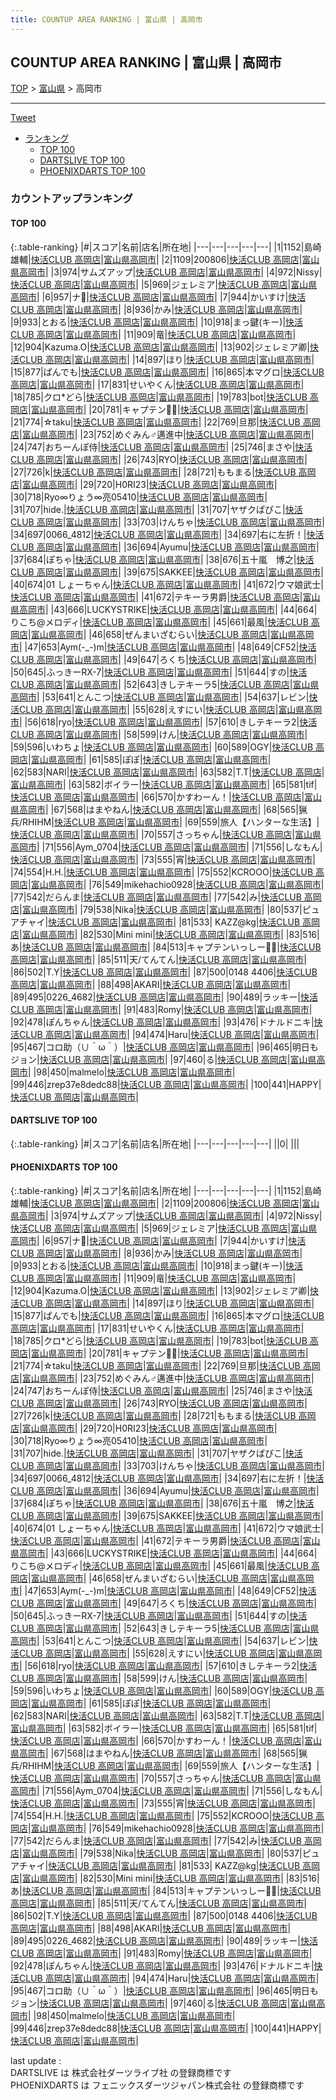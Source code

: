 ```yaml
---
title: COUNTUP AREA RANKING | 富山県 | 高岡市
---
```

## COUNTUP AREA RANKING | 富山県 | 高岡市

[TOP](/darts/rank/) > [富山県](/darts/rank/富山県/) > 高岡市

___

<a href="https://twitter.com/share?ref_src=twsrc%5Etfw" data-text="COUNTUP AREA RANKING | 富山県高岡市" class="twitter-share-button" data-hashtags="DARTSLIVE,PHOENIXDARTS,darts,ダーツ" data-show-count="false">Tweet</a>

* [ランキング](#カウントアップランキング)
    * [TOP 100](#top-100)
    * [DARTSLIVE TOP 100](#dartslive-top-100)
    * [PHOENIXDARTS TOP 100](#phoenixdarts-top-100)

### カウントアップランキング

#### TOP 100



{:.table-ranking}
|#|スコア|名前|店名|所在地|
|---|---|---|---|---|
|1|1152|<span class="rank-name-pd">島崎 雄輔</span>|<a href="https://vs.phoenixdarts.com/jp/shop/shopDetailInfo/s_75702?s_seq=75702">快活CLUB 高岡店</a>|<a href="/darts/rank/富山県/高岡市">富山県高岡市</a>|
|2|1109|<span class="rank-name-pd">200806</span>|<a href="https://vs.phoenixdarts.com/jp/shop/shopDetailInfo/s_75702?s_seq=75702">快活CLUB 高岡店</a>|<a href="/darts/rank/富山県/高岡市">富山県高岡市</a>|
|3|974|<span class="rank-name-pd">サムズアップ</span>|<a href="https://vs.phoenixdarts.com/jp/shop/shopDetailInfo/s_75702?s_seq=75702">快活CLUB 高岡店</a>|<a href="/darts/rank/富山県/高岡市">富山県高岡市</a>|
|4|972|<span class="rank-name-pd">Nissy</span>|<a href="https://vs.phoenixdarts.com/jp/shop/shopDetailInfo/s_75702?s_seq=75702">快活CLUB 高岡店</a>|<a href="/darts/rank/富山県/高岡市">富山県高岡市</a>|
|5|969|<span class="rank-name-pd">ジェレミア</span>|<a href="https://vs.phoenixdarts.com/jp/shop/shopDetailInfo/s_75702?s_seq=75702">快活CLUB 高岡店</a>|<a href="/darts/rank/富山県/高岡市">富山県高岡市</a>|
|6|957|<span class="rank-name-pd">ナ👺</span>|<a href="https://vs.phoenixdarts.com/jp/shop/shopDetailInfo/s_75702?s_seq=75702">快活CLUB 高岡店</a>|<a href="/darts/rank/富山県/高岡市">富山県高岡市</a>|
|7|944|<span class="rank-name-pd">かいすけ</span>|<a href="https://vs.phoenixdarts.com/jp/shop/shopDetailInfo/s_75702?s_seq=75702">快活CLUB 高岡店</a>|<a href="/darts/rank/富山県/高岡市">富山県高岡市</a>|
|8|936|<span class="rank-name-pd">かみ</span>|<a href="https://vs.phoenixdarts.com/jp/shop/shopDetailInfo/s_75702?s_seq=75702">快活CLUB 高岡店</a>|<a href="/darts/rank/富山県/高岡市">富山県高岡市</a>|
|9|933|<span class="rank-name-pd">とおる</span>|<a href="https://vs.phoenixdarts.com/jp/shop/shopDetailInfo/s_75702?s_seq=75702">快活CLUB 高岡店</a>|<a href="/darts/rank/富山県/高岡市">富山県高岡市</a>|
|10|918|<span class="rank-name-pd">まっ鍵(キー)</span>|<a href="https://vs.phoenixdarts.com/jp/shop/shopDetailInfo/s_75702?s_seq=75702">快活CLUB 高岡店</a>|<a href="/darts/rank/富山県/高岡市">富山県高岡市</a>|
|11|909|<span class="rank-name-pd">竜</span>|<a href="https://vs.phoenixdarts.com/jp/shop/shopDetailInfo/s_75702?s_seq=75702">快活CLUB 高岡店</a>|<a href="/darts/rank/富山県/高岡市">富山県高岡市</a>|
|12|904|<span class="rank-name-pd">Kazuma.O</span>|<a href="https://vs.phoenixdarts.com/jp/shop/shopDetailInfo/s_75702?s_seq=75702">快活CLUB 高岡店</a>|<a href="/darts/rank/富山県/高岡市">富山県高岡市</a>|
|13|902|<span class="rank-name-pd">ジェレミア卿</span>|<a href="https://vs.phoenixdarts.com/jp/shop/shopDetailInfo/s_75702?s_seq=75702">快活CLUB 高岡店</a>|<a href="/darts/rank/富山県/高岡市">富山県高岡市</a>|
|14|897|<span class="rank-name-pd">ほり</span>|<a href="https://vs.phoenixdarts.com/jp/shop/shopDetailInfo/s_75702?s_seq=75702">快活CLUB 高岡店</a>|<a href="/darts/rank/富山県/高岡市">富山県高岡市</a>|
|15|877|<span class="rank-name-pd">ぱんでも</span>|<a href="https://vs.phoenixdarts.com/jp/shop/shopDetailInfo/s_75702?s_seq=75702">快活CLUB 高岡店</a>|<a href="/darts/rank/富山県/高岡市">富山県高岡市</a>|
|16|865|<span class="rank-name-pd">本マグロ</span>|<a href="https://vs.phoenixdarts.com/jp/shop/shopDetailInfo/s_75702?s_seq=75702">快活CLUB 高岡店</a>|<a href="/darts/rank/富山県/高岡市">富山県高岡市</a>|
|17|831|<span class="rank-name-pd">せいやくん</span>|<a href="https://vs.phoenixdarts.com/jp/shop/shopDetailInfo/s_75702?s_seq=75702">快活CLUB 高岡店</a>|<a href="/darts/rank/富山県/高岡市">富山県高岡市</a>|
|18|785|<span class="rank-name-pd">クロ*どら</span>|<a href="https://vs.phoenixdarts.com/jp/shop/shopDetailInfo/s_75702?s_seq=75702">快活CLUB 高岡店</a>|<a href="/darts/rank/富山県/高岡市">富山県高岡市</a>|
|19|783|<span class="rank-name-pd">bot</span>|<a href="https://vs.phoenixdarts.com/jp/shop/shopDetailInfo/s_75702?s_seq=75702">快活CLUB 高岡店</a>|<a href="/darts/rank/富山県/高岡市">富山県高岡市</a>|
|20|781|<span class="rank-name-pd">キャプテン🏴‍☠️</span>|<a href="https://vs.phoenixdarts.com/jp/shop/shopDetailInfo/s_75702?s_seq=75702">快活CLUB 高岡店</a>|<a href="/darts/rank/富山県/高岡市">富山県高岡市</a>|
|21|774|<span class="rank-name-pd">☆taku</span>|<a href="https://vs.phoenixdarts.com/jp/shop/shopDetailInfo/s_75702?s_seq=75702">快活CLUB 高岡店</a>|<a href="/darts/rank/富山県/高岡市">富山県高岡市</a>|
|22|769|<span class="rank-name-pd">旦那</span>|<a href="https://vs.phoenixdarts.com/jp/shop/shopDetailInfo/s_75702?s_seq=75702">快活CLUB 高岡店</a>|<a href="/darts/rank/富山県/高岡市">富山県高岡市</a>|
|23|752|<span class="rank-name-pd">めぐみん♂邁進中</span>|<a href="https://vs.phoenixdarts.com/jp/shop/shopDetailInfo/s_75702?s_seq=75702">快活CLUB 高岡店</a>|<a href="/darts/rank/富山県/高岡市">富山県高岡市</a>|
|24|747|<span class="rank-name-pd">おちーんぽ侍</span>|<a href="https://vs.phoenixdarts.com/jp/shop/shopDetailInfo/s_75702?s_seq=75702">快活CLUB 高岡店</a>|<a href="/darts/rank/富山県/高岡市">富山県高岡市</a>|
|25|746|<span class="rank-name-pd">まさや</span>|<a href="https://vs.phoenixdarts.com/jp/shop/shopDetailInfo/s_75702?s_seq=75702">快活CLUB 高岡店</a>|<a href="/darts/rank/富山県/高岡市">富山県高岡市</a>|
|26|743|<span class="rank-name-pd">RYO</span>|<a href="https://vs.phoenixdarts.com/jp/shop/shopDetailInfo/s_75702?s_seq=75702">快活CLUB 高岡店</a>|<a href="/darts/rank/富山県/高岡市">富山県高岡市</a>|
|27|726|<span class="rank-name-pd">k</span>|<a href="https://vs.phoenixdarts.com/jp/shop/shopDetailInfo/s_75702?s_seq=75702">快活CLUB 高岡店</a>|<a href="/darts/rank/富山県/高岡市">富山県高岡市</a>|
|28|721|<span class="rank-name-pd">ももまる</span>|<a href="https://vs.phoenixdarts.com/jp/shop/shopDetailInfo/s_75702?s_seq=75702">快活CLUB 高岡店</a>|<a href="/darts/rank/富山県/高岡市">富山県高岡市</a>|
|29|720|<span class="rank-name-pd">H0RI23</span>|<a href="https://vs.phoenixdarts.com/jp/shop/shopDetailInfo/s_75702?s_seq=75702">快活CLUB 高岡店</a>|<a href="/darts/rank/富山県/高岡市">富山県高岡市</a>|
|30|718|<span class="rank-name-pd">Ryo∞りょう∞亮05410</span>|<a href="https://vs.phoenixdarts.com/jp/shop/shopDetailInfo/s_75702?s_seq=75702">快活CLUB 高岡店</a>|<a href="/darts/rank/富山県/高岡市">富山県高岡市</a>|
|31|707|<span class="rank-name-pd">hide.</span>|<a href="https://vs.phoenixdarts.com/jp/shop/shopDetailInfo/s_75702?s_seq=75702">快活CLUB 高岡店</a>|<a href="/darts/rank/富山県/高岡市">富山県高岡市</a>|
|31|707|<span class="rank-name-pd">ヤザクぱぴこ</span>|<a href="https://vs.phoenixdarts.com/jp/shop/shopDetailInfo/s_75702?s_seq=75702">快活CLUB 高岡店</a>|<a href="/darts/rank/富山県/高岡市">富山県高岡市</a>|
|33|703|<span class="rank-name-pd">けんちゃ</span>|<a href="https://vs.phoenixdarts.com/jp/shop/shopDetailInfo/s_75702?s_seq=75702">快活CLUB 高岡店</a>|<a href="/darts/rank/富山県/高岡市">富山県高岡市</a>|
|34|697|<span class="rank-name-pd">0066_4812</span>|<a href="https://vs.phoenixdarts.com/jp/shop/shopDetailInfo/s_75702?s_seq=75702">快活CLUB 高岡店</a>|<a href="/darts/rank/富山県/高岡市">富山県高岡市</a>|
|34|697|<span class="rank-name-pd">右に左折！</span>|<a href="https://vs.phoenixdarts.com/jp/shop/shopDetailInfo/s_75702?s_seq=75702">快活CLUB 高岡店</a>|<a href="/darts/rank/富山県/高岡市">富山県高岡市</a>|
|36|694|<span class="rank-name-pd">Ayumu</span>|<a href="https://vs.phoenixdarts.com/jp/shop/shopDetailInfo/s_75702?s_seq=75702">快活CLUB 高岡店</a>|<a href="/darts/rank/富山県/高岡市">富山県高岡市</a>|
|37|684|<span class="rank-name-pd">ぽちゃ</span>|<a href="https://vs.phoenixdarts.com/jp/shop/shopDetailInfo/s_75702?s_seq=75702">快活CLUB 高岡店</a>|<a href="/darts/rank/富山県/高岡市">富山県高岡市</a>|
|38|676|<span class="rank-name-pd">五十嵐　博之</span>|<a href="https://vs.phoenixdarts.com/jp/shop/shopDetailInfo/s_75702?s_seq=75702">快活CLUB 高岡店</a>|<a href="/darts/rank/富山県/高岡市">富山県高岡市</a>|
|39|675|<span class="rank-name-pd">SAKKEE</span>|<a href="https://vs.phoenixdarts.com/jp/shop/shopDetailInfo/s_75702?s_seq=75702">快活CLUB 高岡店</a>|<a href="/darts/rank/富山県/高岡市">富山県高岡市</a>|
|40|674|<span class="rank-name-pd">01 しょーちゃん</span>|<a href="https://vs.phoenixdarts.com/jp/shop/shopDetailInfo/s_75702?s_seq=75702">快活CLUB 高岡店</a>|<a href="/darts/rank/富山県/高岡市">富山県高岡市</a>|
|41|672|<span class="rank-name-pd">ウマ娘武士</span>|<a href="https://vs.phoenixdarts.com/jp/shop/shopDetailInfo/s_75702?s_seq=75702">快活CLUB 高岡店</a>|<a href="/darts/rank/富山県/高岡市">富山県高岡市</a>|
|41|672|<span class="rank-name-pd">テキーラ男爵</span>|<a href="https://vs.phoenixdarts.com/jp/shop/shopDetailInfo/s_75702?s_seq=75702">快活CLUB 高岡店</a>|<a href="/darts/rank/富山県/高岡市">富山県高岡市</a>|
|43|666|<span class="rank-name-pd">LUCKYSTRIKE</span>|<a href="https://vs.phoenixdarts.com/jp/shop/shopDetailInfo/s_75702?s_seq=75702">快活CLUB 高岡店</a>|<a href="/darts/rank/富山県/高岡市">富山県高岡市</a>|
|44|664|<span class="rank-name-pd">りこち@メロディ</span>|<a href="https://vs.phoenixdarts.com/jp/shop/shopDetailInfo/s_75702?s_seq=75702">快活CLUB 高岡店</a>|<a href="/darts/rank/富山県/高岡市">富山県高岡市</a>|
|45|661|<span class="rank-name-pd">最風</span>|<a href="https://vs.phoenixdarts.com/jp/shop/shopDetailInfo/s_75702?s_seq=75702">快活CLUB 高岡店</a>|<a href="/darts/rank/富山県/高岡市">富山県高岡市</a>|
|46|658|<span class="rank-name-pd">ぜんまいざむらい</span>|<a href="https://vs.phoenixdarts.com/jp/shop/shopDetailInfo/s_75702?s_seq=75702">快活CLUB 高岡店</a>|<a href="/darts/rank/富山県/高岡市">富山県高岡市</a>|
|47|653|<span class="rank-name-pd">Aym(-_-)m</span>|<a href="https://vs.phoenixdarts.com/jp/shop/shopDetailInfo/s_75702?s_seq=75702">快活CLUB 高岡店</a>|<a href="/darts/rank/富山県/高岡市">富山県高岡市</a>|
|48|649|<span class="rank-name-pd">CF52</span>|<a href="https://vs.phoenixdarts.com/jp/shop/shopDetailInfo/s_75702?s_seq=75702">快活CLUB 高岡店</a>|<a href="/darts/rank/富山県/高岡市">富山県高岡市</a>|
|49|647|<span class="rank-name-pd">ろくち</span>|<a href="https://vs.phoenixdarts.com/jp/shop/shopDetailInfo/s_75702?s_seq=75702">快活CLUB 高岡店</a>|<a href="/darts/rank/富山県/高岡市">富山県高岡市</a>|
|50|645|<span class="rank-name-pd">ふっきーRX-7</span>|<a href="https://vs.phoenixdarts.com/jp/shop/shopDetailInfo/s_75702?s_seq=75702">快活CLUB 高岡店</a>|<a href="/darts/rank/富山県/高岡市">富山県高岡市</a>|
|51|644|<span class="rank-name-pd">すの</span>|<a href="https://vs.phoenixdarts.com/jp/shop/shopDetailInfo/s_75702?s_seq=75702">快活CLUB 高岡店</a>|<a href="/darts/rank/富山県/高岡市">富山県高岡市</a>|
|52|643|<span class="rank-name-pd">きしテキーラ5</span>|<a href="https://vs.phoenixdarts.com/jp/shop/shopDetailInfo/s_75702?s_seq=75702">快活CLUB 高岡店</a>|<a href="/darts/rank/富山県/高岡市">富山県高岡市</a>|
|53|641|<span class="rank-name-pd">とんこつ</span>|<a href="https://vs.phoenixdarts.com/jp/shop/shopDetailInfo/s_75702?s_seq=75702">快活CLUB 高岡店</a>|<a href="/darts/rank/富山県/高岡市">富山県高岡市</a>|
|54|637|<span class="rank-name-pd">レビン</span>|<a href="https://vs.phoenixdarts.com/jp/shop/shopDetailInfo/s_75702?s_seq=75702">快活CLUB 高岡店</a>|<a href="/darts/rank/富山県/高岡市">富山県高岡市</a>|
|55|628|<span class="rank-name-pd">えすにい</span>|<a href="https://vs.phoenixdarts.com/jp/shop/shopDetailInfo/s_75702?s_seq=75702">快活CLUB 高岡店</a>|<a href="/darts/rank/富山県/高岡市">富山県高岡市</a>|
|56|618|<span class="rank-name-pd">ryo</span>|<a href="https://vs.phoenixdarts.com/jp/shop/shopDetailInfo/s_75702?s_seq=75702">快活CLUB 高岡店</a>|<a href="/darts/rank/富山県/高岡市">富山県高岡市</a>|
|57|610|<span class="rank-name-pd">きしテキーラ2</span>|<a href="https://vs.phoenixdarts.com/jp/shop/shopDetailInfo/s_75702?s_seq=75702">快活CLUB 高岡店</a>|<a href="/darts/rank/富山県/高岡市">富山県高岡市</a>|
|58|599|<span class="rank-name-pd">けん</span>|<a href="https://vs.phoenixdarts.com/jp/shop/shopDetailInfo/s_75702?s_seq=75702">快活CLUB 高岡店</a>|<a href="/darts/rank/富山県/高岡市">富山県高岡市</a>|
|59|596|<span class="rank-name-pd">いわちょ</span>|<a href="https://vs.phoenixdarts.com/jp/shop/shopDetailInfo/s_75702?s_seq=75702">快活CLUB 高岡店</a>|<a href="/darts/rank/富山県/高岡市">富山県高岡市</a>|
|60|589|<span class="rank-name-pd">OGY</span>|<a href="https://vs.phoenixdarts.com/jp/shop/shopDetailInfo/s_75702?s_seq=75702">快活CLUB 高岡店</a>|<a href="/darts/rank/富山県/高岡市">富山県高岡市</a>|
|61|585|<span class="rank-name-pd">ぽぽ</span>|<a href="https://vs.phoenixdarts.com/jp/shop/shopDetailInfo/s_75702?s_seq=75702">快活CLUB 高岡店</a>|<a href="/darts/rank/富山県/高岡市">富山県高岡市</a>|
|62|583|<span class="rank-name-pd">NARI</span>|<a href="https://vs.phoenixdarts.com/jp/shop/shopDetailInfo/s_75702?s_seq=75702">快活CLUB 高岡店</a>|<a href="/darts/rank/富山県/高岡市">富山県高岡市</a>|
|63|582|<span class="rank-name-pd">T.T</span>|<a href="https://vs.phoenixdarts.com/jp/shop/shopDetailInfo/s_75702?s_seq=75702">快活CLUB 高岡店</a>|<a href="/darts/rank/富山県/高岡市">富山県高岡市</a>|
|63|582|<span class="rank-name-pd">ボイラー</span>|<a href="https://vs.phoenixdarts.com/jp/shop/shopDetailInfo/s_75702?s_seq=75702">快活CLUB 高岡店</a>|<a href="/darts/rank/富山県/高岡市">富山県高岡市</a>|
|65|581|<span class="rank-name-pd">tif</span>|<a href="https://vs.phoenixdarts.com/jp/shop/shopDetailInfo/s_75702?s_seq=75702">快活CLUB 高岡店</a>|<a href="/darts/rank/富山県/高岡市">富山県高岡市</a>|
|66|570|<span class="rank-name-pd">かすわーん！</span>|<a href="https://vs.phoenixdarts.com/jp/shop/shopDetailInfo/s_75702?s_seq=75702">快活CLUB 高岡店</a>|<a href="/darts/rank/富山県/高岡市">富山県高岡市</a>|
|67|568|<span class="rank-name-pd">はまやねん</span>|<a href="https://vs.phoenixdarts.com/jp/shop/shopDetailInfo/s_75702?s_seq=75702">快活CLUB 高岡店</a>|<a href="/darts/rank/富山県/高岡市">富山県高岡市</a>|
|68|565|<span class="rank-name-pd">猟兵/RHIHM</span>|<a href="https://vs.phoenixdarts.com/jp/shop/shopDetailInfo/s_75702?s_seq=75702">快活CLUB 高岡店</a>|<a href="/darts/rank/富山県/高岡市">富山県高岡市</a>|
|69|559|<span class="rank-name-pd">旅人【ハンターな生活】</span>|<a href="https://vs.phoenixdarts.com/jp/shop/shopDetailInfo/s_75702?s_seq=75702">快活CLUB 高岡店</a>|<a href="/darts/rank/富山県/高岡市">富山県高岡市</a>|
|70|557|<span class="rank-name-pd">さっちゃん</span>|<a href="https://vs.phoenixdarts.com/jp/shop/shopDetailInfo/s_75702?s_seq=75702">快活CLUB 高岡店</a>|<a href="/darts/rank/富山県/高岡市">富山県高岡市</a>|
|71|556|<span class="rank-name-pd">Aym_0704</span>|<a href="https://vs.phoenixdarts.com/jp/shop/shopDetailInfo/s_75702?s_seq=75702">快活CLUB 高岡店</a>|<a href="/darts/rank/富山県/高岡市">富山県高岡市</a>|
|71|556|<span class="rank-name-pd">しなもん</span>|<a href="https://vs.phoenixdarts.com/jp/shop/shopDetailInfo/s_75702?s_seq=75702">快活CLUB 高岡店</a>|<a href="/darts/rank/富山県/高岡市">富山県高岡市</a>|
|73|555|<span class="rank-name-pd">宵</span>|<a href="https://vs.phoenixdarts.com/jp/shop/shopDetailInfo/s_75702?s_seq=75702">快活CLUB 高岡店</a>|<a href="/darts/rank/富山県/高岡市">富山県高岡市</a>|
|74|554|<span class="rank-name-pd">H.H.</span>|<a href="https://vs.phoenixdarts.com/jp/shop/shopDetailInfo/s_75702?s_seq=75702">快活CLUB 高岡店</a>|<a href="/darts/rank/富山県/高岡市">富山県高岡市</a>|
|75|552|<span class="rank-name-pd">KCROOO</span>|<a href="https://vs.phoenixdarts.com/jp/shop/shopDetailInfo/s_75702?s_seq=75702">快活CLUB 高岡店</a>|<a href="/darts/rank/富山県/高岡市">富山県高岡市</a>|
|76|549|<span class="rank-name-pd">mikehachio0928</span>|<a href="https://vs.phoenixdarts.com/jp/shop/shopDetailInfo/s_75702?s_seq=75702">快活CLUB 高岡店</a>|<a href="/darts/rank/富山県/高岡市">富山県高岡市</a>|
|77|542|<span class="rank-name-pd">だらんま</span>|<a href="https://vs.phoenixdarts.com/jp/shop/shopDetailInfo/s_75702?s_seq=75702">快活CLUB 高岡店</a>|<a href="/darts/rank/富山県/高岡市">富山県高岡市</a>|
|77|542|<span class="rank-name-pd">み</span>|<a href="https://vs.phoenixdarts.com/jp/shop/shopDetailInfo/s_75702?s_seq=75702">快活CLUB 高岡店</a>|<a href="/darts/rank/富山県/高岡市">富山県高岡市</a>|
|79|538|<span class="rank-name-pd">Nika</span>|<a href="https://vs.phoenixdarts.com/jp/shop/shopDetailInfo/s_75702?s_seq=75702">快活CLUB 高岡店</a>|<a href="/darts/rank/富山県/高岡市">富山県高岡市</a>|
|80|537|<span class="rank-name-pd">ピュアチャイ</span>|<a href="https://vs.phoenixdarts.com/jp/shop/shopDetailInfo/s_75702?s_seq=75702">快活CLUB 高岡店</a>|<a href="/darts/rank/富山県/高岡市">富山県高岡市</a>|
|81|533|<span class="rank-name-pd"> KAZZ@kg</span>|<a href="https://vs.phoenixdarts.com/jp/shop/shopDetailInfo/s_75702?s_seq=75702">快活CLUB 高岡店</a>|<a href="/darts/rank/富山県/高岡市">富山県高岡市</a>|
|82|530|<span class="rank-name-pd">Mini mini</span>|<a href="https://vs.phoenixdarts.com/jp/shop/shopDetailInfo/s_75702?s_seq=75702">快活CLUB 高岡店</a>|<a href="/darts/rank/富山県/高岡市">富山県高岡市</a>|
|83|516|<span class="rank-name-pd">あ</span>|<a href="https://vs.phoenixdarts.com/jp/shop/shopDetailInfo/s_75702?s_seq=75702">快活CLUB 高岡店</a>|<a href="/darts/rank/富山県/高岡市">富山県高岡市</a>|
|84|513|<span class="rank-name-pd">キャプテンいっしー🏴‍☠️</span>|<a href="https://vs.phoenixdarts.com/jp/shop/shopDetailInfo/s_75702?s_seq=75702">快活CLUB 高岡店</a>|<a href="/darts/rank/富山県/高岡市">富山県高岡市</a>|
|85|511|<span class="rank-name-pd">天/てんてん</span>|<a href="https://vs.phoenixdarts.com/jp/shop/shopDetailInfo/s_75702?s_seq=75702">快活CLUB 高岡店</a>|<a href="/darts/rank/富山県/高岡市">富山県高岡市</a>|
|86|502|<span class="rank-name-pd">T.Y</span>|<a href="https://vs.phoenixdarts.com/jp/shop/shopDetailInfo/s_75702?s_seq=75702">快活CLUB 高岡店</a>|<a href="/darts/rank/富山県/高岡市">富山県高岡市</a>|
|87|500|<span class="rank-name-pd">0148 4406</span>|<a href="https://vs.phoenixdarts.com/jp/shop/shopDetailInfo/s_75702?s_seq=75702">快活CLUB 高岡店</a>|<a href="/darts/rank/富山県/高岡市">富山県高岡市</a>|
|88|498|<span class="rank-name-pd">AKARI</span>|<a href="https://vs.phoenixdarts.com/jp/shop/shopDetailInfo/s_75702?s_seq=75702">快活CLUB 高岡店</a>|<a href="/darts/rank/富山県/高岡市">富山県高岡市</a>|
|89|495|<span class="rank-name-pd">0226_4682</span>|<a href="https://vs.phoenixdarts.com/jp/shop/shopDetailInfo/s_75702?s_seq=75702">快活CLUB 高岡店</a>|<a href="/darts/rank/富山県/高岡市">富山県高岡市</a>|
|90|489|<span class="rank-name-pd">ラッキー</span>|<a href="https://vs.phoenixdarts.com/jp/shop/shopDetailInfo/s_75702?s_seq=75702">快活CLUB 高岡店</a>|<a href="/darts/rank/富山県/高岡市">富山県高岡市</a>|
|91|483|<span class="rank-name-pd">Romy</span>|<a href="https://vs.phoenixdarts.com/jp/shop/shopDetailInfo/s_75702?s_seq=75702">快活CLUB 高岡店</a>|<a href="/darts/rank/富山県/高岡市">富山県高岡市</a>|
|92|478|<span class="rank-name-pd">ぽんちゃん</span>|<a href="https://vs.phoenixdarts.com/jp/shop/shopDetailInfo/s_75702?s_seq=75702">快活CLUB 高岡店</a>|<a href="/darts/rank/富山県/高岡市">富山県高岡市</a>|
|93|476|<span class="rank-name-pd">ドナルドニキ</span>|<a href="https://vs.phoenixdarts.com/jp/shop/shopDetailInfo/s_75702?s_seq=75702">快活CLUB 高岡店</a>|<a href="/darts/rank/富山県/高岡市">富山県高岡市</a>|
|94|474|<span class="rank-name-pd">Haru</span>|<a href="https://vs.phoenixdarts.com/jp/shop/shopDetailInfo/s_75702?s_seq=75702">快活CLUB 高岡店</a>|<a href="/darts/rank/富山県/高岡市">富山県高岡市</a>|
|95|467|<span class="rank-name-pd">コロ助（∪＾ω＾）</span>|<a href="https://vs.phoenixdarts.com/jp/shop/shopDetailInfo/s_75702?s_seq=75702">快活CLUB 高岡店</a>|<a href="/darts/rank/富山県/高岡市">富山県高岡市</a>|
|96|465|<span class="rank-name-pd">明日もジョン</span>|<a href="https://vs.phoenixdarts.com/jp/shop/shopDetailInfo/s_75702?s_seq=75702">快活CLUB 高岡店</a>|<a href="/darts/rank/富山県/高岡市">富山県高岡市</a>|
|97|460|<span class="rank-name-pd">る</span>|<a href="https://vs.phoenixdarts.com/jp/shop/shopDetailInfo/s_75702?s_seq=75702">快活CLUB 高岡店</a>|<a href="/darts/rank/富山県/高岡市">富山県高岡市</a>|
|98|450|<span class="rank-name-pd">malmelo</span>|<a href="https://vs.phoenixdarts.com/jp/shop/shopDetailInfo/s_75702?s_seq=75702">快活CLUB 高岡店</a>|<a href="/darts/rank/富山県/高岡市">富山県高岡市</a>|
|99|446|<span class="rank-name-pd">zrep37e8dedc88</span>|<a href="https://vs.phoenixdarts.com/jp/shop/shopDetailInfo/s_75702?s_seq=75702">快活CLUB 高岡店</a>|<a href="/darts/rank/富山県/高岡市">富山県高岡市</a>|
|100|441|<span class="rank-name-pd">HAPPY</span>|<a href="https://vs.phoenixdarts.com/jp/shop/shopDetailInfo/s_75702?s_seq=75702">快活CLUB 高岡店</a>|<a href="/darts/rank/富山県/高岡市">富山県高岡市</a>|


#### DARTSLIVE TOP 100



{:.table-ranking}
|#|スコア|名前|店名|所在地|
|---|---|---|---|---|
||0|<span class="rank-name-dl"> </span>|<a href=""></a>|<a href="/darts/rank//"></a>|


#### PHOENIXDARTS TOP 100



{:.table-ranking}
|#|スコア|名前|店名|所在地|
|---|---|---|---|---|
|1|1152|<span class="rank-name-pd">島崎 雄輔</span>|<a href="https://vs.phoenixdarts.com/jp/shop/shopDetailInfo/s_75702?s_seq=75702">快活CLUB 高岡店</a>|<a href="/darts/rank/富山県/高岡市">富山県高岡市</a>|
|2|1109|<span class="rank-name-pd">200806</span>|<a href="https://vs.phoenixdarts.com/jp/shop/shopDetailInfo/s_75702?s_seq=75702">快活CLUB 高岡店</a>|<a href="/darts/rank/富山県/高岡市">富山県高岡市</a>|
|3|974|<span class="rank-name-pd">サムズアップ</span>|<a href="https://vs.phoenixdarts.com/jp/shop/shopDetailInfo/s_75702?s_seq=75702">快活CLUB 高岡店</a>|<a href="/darts/rank/富山県/高岡市">富山県高岡市</a>|
|4|972|<span class="rank-name-pd">Nissy</span>|<a href="https://vs.phoenixdarts.com/jp/shop/shopDetailInfo/s_75702?s_seq=75702">快活CLUB 高岡店</a>|<a href="/darts/rank/富山県/高岡市">富山県高岡市</a>|
|5|969|<span class="rank-name-pd">ジェレミア</span>|<a href="https://vs.phoenixdarts.com/jp/shop/shopDetailInfo/s_75702?s_seq=75702">快活CLUB 高岡店</a>|<a href="/darts/rank/富山県/高岡市">富山県高岡市</a>|
|6|957|<span class="rank-name-pd">ナ👺</span>|<a href="https://vs.phoenixdarts.com/jp/shop/shopDetailInfo/s_75702?s_seq=75702">快活CLUB 高岡店</a>|<a href="/darts/rank/富山県/高岡市">富山県高岡市</a>|
|7|944|<span class="rank-name-pd">かいすけ</span>|<a href="https://vs.phoenixdarts.com/jp/shop/shopDetailInfo/s_75702?s_seq=75702">快活CLUB 高岡店</a>|<a href="/darts/rank/富山県/高岡市">富山県高岡市</a>|
|8|936|<span class="rank-name-pd">かみ</span>|<a href="https://vs.phoenixdarts.com/jp/shop/shopDetailInfo/s_75702?s_seq=75702">快活CLUB 高岡店</a>|<a href="/darts/rank/富山県/高岡市">富山県高岡市</a>|
|9|933|<span class="rank-name-pd">とおる</span>|<a href="https://vs.phoenixdarts.com/jp/shop/shopDetailInfo/s_75702?s_seq=75702">快活CLUB 高岡店</a>|<a href="/darts/rank/富山県/高岡市">富山県高岡市</a>|
|10|918|<span class="rank-name-pd">まっ鍵(キー)</span>|<a href="https://vs.phoenixdarts.com/jp/shop/shopDetailInfo/s_75702?s_seq=75702">快活CLUB 高岡店</a>|<a href="/darts/rank/富山県/高岡市">富山県高岡市</a>|
|11|909|<span class="rank-name-pd">竜</span>|<a href="https://vs.phoenixdarts.com/jp/shop/shopDetailInfo/s_75702?s_seq=75702">快活CLUB 高岡店</a>|<a href="/darts/rank/富山県/高岡市">富山県高岡市</a>|
|12|904|<span class="rank-name-pd">Kazuma.O</span>|<a href="https://vs.phoenixdarts.com/jp/shop/shopDetailInfo/s_75702?s_seq=75702">快活CLUB 高岡店</a>|<a href="/darts/rank/富山県/高岡市">富山県高岡市</a>|
|13|902|<span class="rank-name-pd">ジェレミア卿</span>|<a href="https://vs.phoenixdarts.com/jp/shop/shopDetailInfo/s_75702?s_seq=75702">快活CLUB 高岡店</a>|<a href="/darts/rank/富山県/高岡市">富山県高岡市</a>|
|14|897|<span class="rank-name-pd">ほり</span>|<a href="https://vs.phoenixdarts.com/jp/shop/shopDetailInfo/s_75702?s_seq=75702">快活CLUB 高岡店</a>|<a href="/darts/rank/富山県/高岡市">富山県高岡市</a>|
|15|877|<span class="rank-name-pd">ぱんでも</span>|<a href="https://vs.phoenixdarts.com/jp/shop/shopDetailInfo/s_75702?s_seq=75702">快活CLUB 高岡店</a>|<a href="/darts/rank/富山県/高岡市">富山県高岡市</a>|
|16|865|<span class="rank-name-pd">本マグロ</span>|<a href="https://vs.phoenixdarts.com/jp/shop/shopDetailInfo/s_75702?s_seq=75702">快活CLUB 高岡店</a>|<a href="/darts/rank/富山県/高岡市">富山県高岡市</a>|
|17|831|<span class="rank-name-pd">せいやくん</span>|<a href="https://vs.phoenixdarts.com/jp/shop/shopDetailInfo/s_75702?s_seq=75702">快活CLUB 高岡店</a>|<a href="/darts/rank/富山県/高岡市">富山県高岡市</a>|
|18|785|<span class="rank-name-pd">クロ*どら</span>|<a href="https://vs.phoenixdarts.com/jp/shop/shopDetailInfo/s_75702?s_seq=75702">快活CLUB 高岡店</a>|<a href="/darts/rank/富山県/高岡市">富山県高岡市</a>|
|19|783|<span class="rank-name-pd">bot</span>|<a href="https://vs.phoenixdarts.com/jp/shop/shopDetailInfo/s_75702?s_seq=75702">快活CLUB 高岡店</a>|<a href="/darts/rank/富山県/高岡市">富山県高岡市</a>|
|20|781|<span class="rank-name-pd">キャプテン🏴‍☠️</span>|<a href="https://vs.phoenixdarts.com/jp/shop/shopDetailInfo/s_75702?s_seq=75702">快活CLUB 高岡店</a>|<a href="/darts/rank/富山県/高岡市">富山県高岡市</a>|
|21|774|<span class="rank-name-pd">☆taku</span>|<a href="https://vs.phoenixdarts.com/jp/shop/shopDetailInfo/s_75702?s_seq=75702">快活CLUB 高岡店</a>|<a href="/darts/rank/富山県/高岡市">富山県高岡市</a>|
|22|769|<span class="rank-name-pd">旦那</span>|<a href="https://vs.phoenixdarts.com/jp/shop/shopDetailInfo/s_75702?s_seq=75702">快活CLUB 高岡店</a>|<a href="/darts/rank/富山県/高岡市">富山県高岡市</a>|
|23|752|<span class="rank-name-pd">めぐみん♂邁進中</span>|<a href="https://vs.phoenixdarts.com/jp/shop/shopDetailInfo/s_75702?s_seq=75702">快活CLUB 高岡店</a>|<a href="/darts/rank/富山県/高岡市">富山県高岡市</a>|
|24|747|<span class="rank-name-pd">おちーんぽ侍</span>|<a href="https://vs.phoenixdarts.com/jp/shop/shopDetailInfo/s_75702?s_seq=75702">快活CLUB 高岡店</a>|<a href="/darts/rank/富山県/高岡市">富山県高岡市</a>|
|25|746|<span class="rank-name-pd">まさや</span>|<a href="https://vs.phoenixdarts.com/jp/shop/shopDetailInfo/s_75702?s_seq=75702">快活CLUB 高岡店</a>|<a href="/darts/rank/富山県/高岡市">富山県高岡市</a>|
|26|743|<span class="rank-name-pd">RYO</span>|<a href="https://vs.phoenixdarts.com/jp/shop/shopDetailInfo/s_75702?s_seq=75702">快活CLUB 高岡店</a>|<a href="/darts/rank/富山県/高岡市">富山県高岡市</a>|
|27|726|<span class="rank-name-pd">k</span>|<a href="https://vs.phoenixdarts.com/jp/shop/shopDetailInfo/s_75702?s_seq=75702">快活CLUB 高岡店</a>|<a href="/darts/rank/富山県/高岡市">富山県高岡市</a>|
|28|721|<span class="rank-name-pd">ももまる</span>|<a href="https://vs.phoenixdarts.com/jp/shop/shopDetailInfo/s_75702?s_seq=75702">快活CLUB 高岡店</a>|<a href="/darts/rank/富山県/高岡市">富山県高岡市</a>|
|29|720|<span class="rank-name-pd">H0RI23</span>|<a href="https://vs.phoenixdarts.com/jp/shop/shopDetailInfo/s_75702?s_seq=75702">快活CLUB 高岡店</a>|<a href="/darts/rank/富山県/高岡市">富山県高岡市</a>|
|30|718|<span class="rank-name-pd">Ryo∞りょう∞亮05410</span>|<a href="https://vs.phoenixdarts.com/jp/shop/shopDetailInfo/s_75702?s_seq=75702">快活CLUB 高岡店</a>|<a href="/darts/rank/富山県/高岡市">富山県高岡市</a>|
|31|707|<span class="rank-name-pd">hide.</span>|<a href="https://vs.phoenixdarts.com/jp/shop/shopDetailInfo/s_75702?s_seq=75702">快活CLUB 高岡店</a>|<a href="/darts/rank/富山県/高岡市">富山県高岡市</a>|
|31|707|<span class="rank-name-pd">ヤザクぱぴこ</span>|<a href="https://vs.phoenixdarts.com/jp/shop/shopDetailInfo/s_75702?s_seq=75702">快活CLUB 高岡店</a>|<a href="/darts/rank/富山県/高岡市">富山県高岡市</a>|
|33|703|<span class="rank-name-pd">けんちゃ</span>|<a href="https://vs.phoenixdarts.com/jp/shop/shopDetailInfo/s_75702?s_seq=75702">快活CLUB 高岡店</a>|<a href="/darts/rank/富山県/高岡市">富山県高岡市</a>|
|34|697|<span class="rank-name-pd">0066_4812</span>|<a href="https://vs.phoenixdarts.com/jp/shop/shopDetailInfo/s_75702?s_seq=75702">快活CLUB 高岡店</a>|<a href="/darts/rank/富山県/高岡市">富山県高岡市</a>|
|34|697|<span class="rank-name-pd">右に左折！</span>|<a href="https://vs.phoenixdarts.com/jp/shop/shopDetailInfo/s_75702?s_seq=75702">快活CLUB 高岡店</a>|<a href="/darts/rank/富山県/高岡市">富山県高岡市</a>|
|36|694|<span class="rank-name-pd">Ayumu</span>|<a href="https://vs.phoenixdarts.com/jp/shop/shopDetailInfo/s_75702?s_seq=75702">快活CLUB 高岡店</a>|<a href="/darts/rank/富山県/高岡市">富山県高岡市</a>|
|37|684|<span class="rank-name-pd">ぽちゃ</span>|<a href="https://vs.phoenixdarts.com/jp/shop/shopDetailInfo/s_75702?s_seq=75702">快活CLUB 高岡店</a>|<a href="/darts/rank/富山県/高岡市">富山県高岡市</a>|
|38|676|<span class="rank-name-pd">五十嵐　博之</span>|<a href="https://vs.phoenixdarts.com/jp/shop/shopDetailInfo/s_75702?s_seq=75702">快活CLUB 高岡店</a>|<a href="/darts/rank/富山県/高岡市">富山県高岡市</a>|
|39|675|<span class="rank-name-pd">SAKKEE</span>|<a href="https://vs.phoenixdarts.com/jp/shop/shopDetailInfo/s_75702?s_seq=75702">快活CLUB 高岡店</a>|<a href="/darts/rank/富山県/高岡市">富山県高岡市</a>|
|40|674|<span class="rank-name-pd">01 しょーちゃん</span>|<a href="https://vs.phoenixdarts.com/jp/shop/shopDetailInfo/s_75702?s_seq=75702">快活CLUB 高岡店</a>|<a href="/darts/rank/富山県/高岡市">富山県高岡市</a>|
|41|672|<span class="rank-name-pd">ウマ娘武士</span>|<a href="https://vs.phoenixdarts.com/jp/shop/shopDetailInfo/s_75702?s_seq=75702">快活CLUB 高岡店</a>|<a href="/darts/rank/富山県/高岡市">富山県高岡市</a>|
|41|672|<span class="rank-name-pd">テキーラ男爵</span>|<a href="https://vs.phoenixdarts.com/jp/shop/shopDetailInfo/s_75702?s_seq=75702">快活CLUB 高岡店</a>|<a href="/darts/rank/富山県/高岡市">富山県高岡市</a>|
|43|666|<span class="rank-name-pd">LUCKYSTRIKE</span>|<a href="https://vs.phoenixdarts.com/jp/shop/shopDetailInfo/s_75702?s_seq=75702">快活CLUB 高岡店</a>|<a href="/darts/rank/富山県/高岡市">富山県高岡市</a>|
|44|664|<span class="rank-name-pd">りこち@メロディ</span>|<a href="https://vs.phoenixdarts.com/jp/shop/shopDetailInfo/s_75702?s_seq=75702">快活CLUB 高岡店</a>|<a href="/darts/rank/富山県/高岡市">富山県高岡市</a>|
|45|661|<span class="rank-name-pd">最風</span>|<a href="https://vs.phoenixdarts.com/jp/shop/shopDetailInfo/s_75702?s_seq=75702">快活CLUB 高岡店</a>|<a href="/darts/rank/富山県/高岡市">富山県高岡市</a>|
|46|658|<span class="rank-name-pd">ぜんまいざむらい</span>|<a href="https://vs.phoenixdarts.com/jp/shop/shopDetailInfo/s_75702?s_seq=75702">快活CLUB 高岡店</a>|<a href="/darts/rank/富山県/高岡市">富山県高岡市</a>|
|47|653|<span class="rank-name-pd">Aym(-_-)m</span>|<a href="https://vs.phoenixdarts.com/jp/shop/shopDetailInfo/s_75702?s_seq=75702">快活CLUB 高岡店</a>|<a href="/darts/rank/富山県/高岡市">富山県高岡市</a>|
|48|649|<span class="rank-name-pd">CF52</span>|<a href="https://vs.phoenixdarts.com/jp/shop/shopDetailInfo/s_75702?s_seq=75702">快活CLUB 高岡店</a>|<a href="/darts/rank/富山県/高岡市">富山県高岡市</a>|
|49|647|<span class="rank-name-pd">ろくち</span>|<a href="https://vs.phoenixdarts.com/jp/shop/shopDetailInfo/s_75702?s_seq=75702">快活CLUB 高岡店</a>|<a href="/darts/rank/富山県/高岡市">富山県高岡市</a>|
|50|645|<span class="rank-name-pd">ふっきーRX-7</span>|<a href="https://vs.phoenixdarts.com/jp/shop/shopDetailInfo/s_75702?s_seq=75702">快活CLUB 高岡店</a>|<a href="/darts/rank/富山県/高岡市">富山県高岡市</a>|
|51|644|<span class="rank-name-pd">すの</span>|<a href="https://vs.phoenixdarts.com/jp/shop/shopDetailInfo/s_75702?s_seq=75702">快活CLUB 高岡店</a>|<a href="/darts/rank/富山県/高岡市">富山県高岡市</a>|
|52|643|<span class="rank-name-pd">きしテキーラ5</span>|<a href="https://vs.phoenixdarts.com/jp/shop/shopDetailInfo/s_75702?s_seq=75702">快活CLUB 高岡店</a>|<a href="/darts/rank/富山県/高岡市">富山県高岡市</a>|
|53|641|<span class="rank-name-pd">とんこつ</span>|<a href="https://vs.phoenixdarts.com/jp/shop/shopDetailInfo/s_75702?s_seq=75702">快活CLUB 高岡店</a>|<a href="/darts/rank/富山県/高岡市">富山県高岡市</a>|
|54|637|<span class="rank-name-pd">レビン</span>|<a href="https://vs.phoenixdarts.com/jp/shop/shopDetailInfo/s_75702?s_seq=75702">快活CLUB 高岡店</a>|<a href="/darts/rank/富山県/高岡市">富山県高岡市</a>|
|55|628|<span class="rank-name-pd">えすにい</span>|<a href="https://vs.phoenixdarts.com/jp/shop/shopDetailInfo/s_75702?s_seq=75702">快活CLUB 高岡店</a>|<a href="/darts/rank/富山県/高岡市">富山県高岡市</a>|
|56|618|<span class="rank-name-pd">ryo</span>|<a href="https://vs.phoenixdarts.com/jp/shop/shopDetailInfo/s_75702?s_seq=75702">快活CLUB 高岡店</a>|<a href="/darts/rank/富山県/高岡市">富山県高岡市</a>|
|57|610|<span class="rank-name-pd">きしテキーラ2</span>|<a href="https://vs.phoenixdarts.com/jp/shop/shopDetailInfo/s_75702?s_seq=75702">快活CLUB 高岡店</a>|<a href="/darts/rank/富山県/高岡市">富山県高岡市</a>|
|58|599|<span class="rank-name-pd">けん</span>|<a href="https://vs.phoenixdarts.com/jp/shop/shopDetailInfo/s_75702?s_seq=75702">快活CLUB 高岡店</a>|<a href="/darts/rank/富山県/高岡市">富山県高岡市</a>|
|59|596|<span class="rank-name-pd">いわちょ</span>|<a href="https://vs.phoenixdarts.com/jp/shop/shopDetailInfo/s_75702?s_seq=75702">快活CLUB 高岡店</a>|<a href="/darts/rank/富山県/高岡市">富山県高岡市</a>|
|60|589|<span class="rank-name-pd">OGY</span>|<a href="https://vs.phoenixdarts.com/jp/shop/shopDetailInfo/s_75702?s_seq=75702">快活CLUB 高岡店</a>|<a href="/darts/rank/富山県/高岡市">富山県高岡市</a>|
|61|585|<span class="rank-name-pd">ぽぽ</span>|<a href="https://vs.phoenixdarts.com/jp/shop/shopDetailInfo/s_75702?s_seq=75702">快活CLUB 高岡店</a>|<a href="/darts/rank/富山県/高岡市">富山県高岡市</a>|
|62|583|<span class="rank-name-pd">NARI</span>|<a href="https://vs.phoenixdarts.com/jp/shop/shopDetailInfo/s_75702?s_seq=75702">快活CLUB 高岡店</a>|<a href="/darts/rank/富山県/高岡市">富山県高岡市</a>|
|63|582|<span class="rank-name-pd">T.T</span>|<a href="https://vs.phoenixdarts.com/jp/shop/shopDetailInfo/s_75702?s_seq=75702">快活CLUB 高岡店</a>|<a href="/darts/rank/富山県/高岡市">富山県高岡市</a>|
|63|582|<span class="rank-name-pd">ボイラー</span>|<a href="https://vs.phoenixdarts.com/jp/shop/shopDetailInfo/s_75702?s_seq=75702">快活CLUB 高岡店</a>|<a href="/darts/rank/富山県/高岡市">富山県高岡市</a>|
|65|581|<span class="rank-name-pd">tif</span>|<a href="https://vs.phoenixdarts.com/jp/shop/shopDetailInfo/s_75702?s_seq=75702">快活CLUB 高岡店</a>|<a href="/darts/rank/富山県/高岡市">富山県高岡市</a>|
|66|570|<span class="rank-name-pd">かすわーん！</span>|<a href="https://vs.phoenixdarts.com/jp/shop/shopDetailInfo/s_75702?s_seq=75702">快活CLUB 高岡店</a>|<a href="/darts/rank/富山県/高岡市">富山県高岡市</a>|
|67|568|<span class="rank-name-pd">はまやねん</span>|<a href="https://vs.phoenixdarts.com/jp/shop/shopDetailInfo/s_75702?s_seq=75702">快活CLUB 高岡店</a>|<a href="/darts/rank/富山県/高岡市">富山県高岡市</a>|
|68|565|<span class="rank-name-pd">猟兵/RHIHM</span>|<a href="https://vs.phoenixdarts.com/jp/shop/shopDetailInfo/s_75702?s_seq=75702">快活CLUB 高岡店</a>|<a href="/darts/rank/富山県/高岡市">富山県高岡市</a>|
|69|559|<span class="rank-name-pd">旅人【ハンターな生活】</span>|<a href="https://vs.phoenixdarts.com/jp/shop/shopDetailInfo/s_75702?s_seq=75702">快活CLUB 高岡店</a>|<a href="/darts/rank/富山県/高岡市">富山県高岡市</a>|
|70|557|<span class="rank-name-pd">さっちゃん</span>|<a href="https://vs.phoenixdarts.com/jp/shop/shopDetailInfo/s_75702?s_seq=75702">快活CLUB 高岡店</a>|<a href="/darts/rank/富山県/高岡市">富山県高岡市</a>|
|71|556|<span class="rank-name-pd">Aym_0704</span>|<a href="https://vs.phoenixdarts.com/jp/shop/shopDetailInfo/s_75702?s_seq=75702">快活CLUB 高岡店</a>|<a href="/darts/rank/富山県/高岡市">富山県高岡市</a>|
|71|556|<span class="rank-name-pd">しなもん</span>|<a href="https://vs.phoenixdarts.com/jp/shop/shopDetailInfo/s_75702?s_seq=75702">快活CLUB 高岡店</a>|<a href="/darts/rank/富山県/高岡市">富山県高岡市</a>|
|73|555|<span class="rank-name-pd">宵</span>|<a href="https://vs.phoenixdarts.com/jp/shop/shopDetailInfo/s_75702?s_seq=75702">快活CLUB 高岡店</a>|<a href="/darts/rank/富山県/高岡市">富山県高岡市</a>|
|74|554|<span class="rank-name-pd">H.H.</span>|<a href="https://vs.phoenixdarts.com/jp/shop/shopDetailInfo/s_75702?s_seq=75702">快活CLUB 高岡店</a>|<a href="/darts/rank/富山県/高岡市">富山県高岡市</a>|
|75|552|<span class="rank-name-pd">KCROOO</span>|<a href="https://vs.phoenixdarts.com/jp/shop/shopDetailInfo/s_75702?s_seq=75702">快活CLUB 高岡店</a>|<a href="/darts/rank/富山県/高岡市">富山県高岡市</a>|
|76|549|<span class="rank-name-pd">mikehachio0928</span>|<a href="https://vs.phoenixdarts.com/jp/shop/shopDetailInfo/s_75702?s_seq=75702">快活CLUB 高岡店</a>|<a href="/darts/rank/富山県/高岡市">富山県高岡市</a>|
|77|542|<span class="rank-name-pd">だらんま</span>|<a href="https://vs.phoenixdarts.com/jp/shop/shopDetailInfo/s_75702?s_seq=75702">快活CLUB 高岡店</a>|<a href="/darts/rank/富山県/高岡市">富山県高岡市</a>|
|77|542|<span class="rank-name-pd">み</span>|<a href="https://vs.phoenixdarts.com/jp/shop/shopDetailInfo/s_75702?s_seq=75702">快活CLUB 高岡店</a>|<a href="/darts/rank/富山県/高岡市">富山県高岡市</a>|
|79|538|<span class="rank-name-pd">Nika</span>|<a href="https://vs.phoenixdarts.com/jp/shop/shopDetailInfo/s_75702?s_seq=75702">快活CLUB 高岡店</a>|<a href="/darts/rank/富山県/高岡市">富山県高岡市</a>|
|80|537|<span class="rank-name-pd">ピュアチャイ</span>|<a href="https://vs.phoenixdarts.com/jp/shop/shopDetailInfo/s_75702?s_seq=75702">快活CLUB 高岡店</a>|<a href="/darts/rank/富山県/高岡市">富山県高岡市</a>|
|81|533|<span class="rank-name-pd"> KAZZ@kg</span>|<a href="https://vs.phoenixdarts.com/jp/shop/shopDetailInfo/s_75702?s_seq=75702">快活CLUB 高岡店</a>|<a href="/darts/rank/富山県/高岡市">富山県高岡市</a>|
|82|530|<span class="rank-name-pd">Mini mini</span>|<a href="https://vs.phoenixdarts.com/jp/shop/shopDetailInfo/s_75702?s_seq=75702">快活CLUB 高岡店</a>|<a href="/darts/rank/富山県/高岡市">富山県高岡市</a>|
|83|516|<span class="rank-name-pd">あ</span>|<a href="https://vs.phoenixdarts.com/jp/shop/shopDetailInfo/s_75702?s_seq=75702">快活CLUB 高岡店</a>|<a href="/darts/rank/富山県/高岡市">富山県高岡市</a>|
|84|513|<span class="rank-name-pd">キャプテンいっしー🏴‍☠️</span>|<a href="https://vs.phoenixdarts.com/jp/shop/shopDetailInfo/s_75702?s_seq=75702">快活CLUB 高岡店</a>|<a href="/darts/rank/富山県/高岡市">富山県高岡市</a>|
|85|511|<span class="rank-name-pd">天/てんてん</span>|<a href="https://vs.phoenixdarts.com/jp/shop/shopDetailInfo/s_75702?s_seq=75702">快活CLUB 高岡店</a>|<a href="/darts/rank/富山県/高岡市">富山県高岡市</a>|
|86|502|<span class="rank-name-pd">T.Y</span>|<a href="https://vs.phoenixdarts.com/jp/shop/shopDetailInfo/s_75702?s_seq=75702">快活CLUB 高岡店</a>|<a href="/darts/rank/富山県/高岡市">富山県高岡市</a>|
|87|500|<span class="rank-name-pd">0148 4406</span>|<a href="https://vs.phoenixdarts.com/jp/shop/shopDetailInfo/s_75702?s_seq=75702">快活CLUB 高岡店</a>|<a href="/darts/rank/富山県/高岡市">富山県高岡市</a>|
|88|498|<span class="rank-name-pd">AKARI</span>|<a href="https://vs.phoenixdarts.com/jp/shop/shopDetailInfo/s_75702?s_seq=75702">快活CLUB 高岡店</a>|<a href="/darts/rank/富山県/高岡市">富山県高岡市</a>|
|89|495|<span class="rank-name-pd">0226_4682</span>|<a href="https://vs.phoenixdarts.com/jp/shop/shopDetailInfo/s_75702?s_seq=75702">快活CLUB 高岡店</a>|<a href="/darts/rank/富山県/高岡市">富山県高岡市</a>|
|90|489|<span class="rank-name-pd">ラッキー</span>|<a href="https://vs.phoenixdarts.com/jp/shop/shopDetailInfo/s_75702?s_seq=75702">快活CLUB 高岡店</a>|<a href="/darts/rank/富山県/高岡市">富山県高岡市</a>|
|91|483|<span class="rank-name-pd">Romy</span>|<a href="https://vs.phoenixdarts.com/jp/shop/shopDetailInfo/s_75702?s_seq=75702">快活CLUB 高岡店</a>|<a href="/darts/rank/富山県/高岡市">富山県高岡市</a>|
|92|478|<span class="rank-name-pd">ぽんちゃん</span>|<a href="https://vs.phoenixdarts.com/jp/shop/shopDetailInfo/s_75702?s_seq=75702">快活CLUB 高岡店</a>|<a href="/darts/rank/富山県/高岡市">富山県高岡市</a>|
|93|476|<span class="rank-name-pd">ドナルドニキ</span>|<a href="https://vs.phoenixdarts.com/jp/shop/shopDetailInfo/s_75702?s_seq=75702">快活CLUB 高岡店</a>|<a href="/darts/rank/富山県/高岡市">富山県高岡市</a>|
|94|474|<span class="rank-name-pd">Haru</span>|<a href="https://vs.phoenixdarts.com/jp/shop/shopDetailInfo/s_75702?s_seq=75702">快活CLUB 高岡店</a>|<a href="/darts/rank/富山県/高岡市">富山県高岡市</a>|
|95|467|<span class="rank-name-pd">コロ助（∪＾ω＾）</span>|<a href="https://vs.phoenixdarts.com/jp/shop/shopDetailInfo/s_75702?s_seq=75702">快活CLUB 高岡店</a>|<a href="/darts/rank/富山県/高岡市">富山県高岡市</a>|
|96|465|<span class="rank-name-pd">明日もジョン</span>|<a href="https://vs.phoenixdarts.com/jp/shop/shopDetailInfo/s_75702?s_seq=75702">快活CLUB 高岡店</a>|<a href="/darts/rank/富山県/高岡市">富山県高岡市</a>|
|97|460|<span class="rank-name-pd">る</span>|<a href="https://vs.phoenixdarts.com/jp/shop/shopDetailInfo/s_75702?s_seq=75702">快活CLUB 高岡店</a>|<a href="/darts/rank/富山県/高岡市">富山県高岡市</a>|
|98|450|<span class="rank-name-pd">malmelo</span>|<a href="https://vs.phoenixdarts.com/jp/shop/shopDetailInfo/s_75702?s_seq=75702">快活CLUB 高岡店</a>|<a href="/darts/rank/富山県/高岡市">富山県高岡市</a>|
|99|446|<span class="rank-name-pd">zrep37e8dedc88</span>|<a href="https://vs.phoenixdarts.com/jp/shop/shopDetailInfo/s_75702?s_seq=75702">快活CLUB 高岡店</a>|<a href="/darts/rank/富山県/高岡市">富山県高岡市</a>|
|100|441|<span class="rank-name-pd">HAPPY</span>|<a href="https://vs.phoenixdarts.com/jp/shop/shopDetailInfo/s_75702?s_seq=75702">快活CLUB 高岡店</a>|<a href="/darts/rank/富山県/高岡市">富山県高岡市</a>|


<div class="footer border-top border-gray-light mt-5 pt-3 text-right text-gray">
    last update : <span style="font-weight: italic" id="foot_last_modified"></span><br />
    DARTSLIVE は 株式会社ダーツライブ社 の登録商標です<br />
    PHOENIXDARTS は フェニックスダーツジャパン株式会社 の登録商標です<br />
</div>

<script src="https://cdnjs.cloudflare.com/ajax/libs/jquery.tablesorter/2.31.3/js/jquery.tablesorter.min.js" integrity="sha512-qzgd5cYSZcosqpzpn7zF2ZId8f/8CHmFKZ8j7mU4OUXTNRd5g+ZHBPsgKEwoqxCtdQvExE5LprwwPAgoicguNg==" crossorigin="anonymous" referrerpolicy="no-referrer"></script>
<link rel="stylesheet" href="https://cdnjs.cloudflare.com/ajax/libs/jquery.tablesorter/2.31.3/css/theme.default.min.css" integrity="sha512-wghhOJkjQX0Lh3NSWvNKeZ0ZpNn+SPVXX1Qyc9OCaogADktxrBiBdKGDoqVUOyhStvMBmJQ8ZdMHiR3wuEq8+w==" crossorigin="anonymous" referrerpolicy="no-referrer" />
<script>
$(function() {
    $(".table-ranking").tablesorter({sortList:[[0, 0]]});
    $("#foot_last_modified").text(formatDate(new Date(document.lastModified), 'yyyy-MM-dd HH:mm:ss'));
});
</script>

<script async src="https://platform.twitter.com/widgets.js" charset="utf-8"></script>